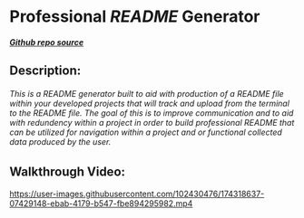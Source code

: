 # **Professional *README* Generator**

##### [Github repo source](https://github.com/quicksilver524/Professional-README-Generator)

## Description:

######  This is a *README* generator built to aid with production of a *README* file within your developed projects that will track and upload from the terminal to the *README* file. The goal of this is to improve communication and to aid with redundency within a project in order to build professional *README* that can be utilized for navigation within a project and or functional collected data produced by the user. 

## Walkthrough Video:

https://user-images.githubusercontent.com/102430476/174318637-07429148-ebab-4179-b547-fbe894295982.mp4
